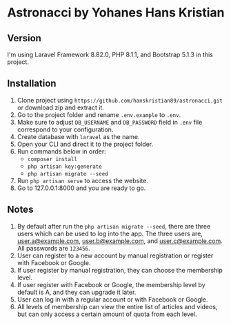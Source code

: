 # Astronacci by Yohanes Hans Kristian

## Version
I'm using Laravel Framework 8.82.0, PHP 8.1.1, and Bootstrap 5.1.3 in this project.

## Installation
1. Clone project using `https://github.com/hanskristian89/astronacci.git` or download zip and extract it.
2. Go to the project folder and rename `.env.example` to `.env`.
3. Make sure to adjust `DB_USERNAME` and `DB_PASSWORD` field in `.env` file correspond to your configuration.
4. Create database with `laravel` as the name.
5. Open your CLI and direct it to the project folder.
6. Run commands below in order:
    - `composer install`
    - `php artisan key:generate`
    - `php artisan migrate --seed`
7. Run `php artisan serve` to access the website.
8. Go to 127.0.0.1:8000 and you are ready to go.

## Notes
1. By default after run the `php artisan migrate --seed`, there are three users which can be used to log into the app. The three users are, user.a@example.com, user.b@example.com, and user.c@example.com. All passwords are `123456`.
2. User can register to a new account by manual registration or register with Facebook or Google.
3. If user register by manual registration, they can choose the membership level.
4. If user register with Facebook or Google, the membership level by default is A, and they can upgrade it later.
5. User can log in with a regular account or with Facebook or Google.
6. All levels of membership can view the entire list of articles and videos, but can only access a certain amount of quota from each level.
